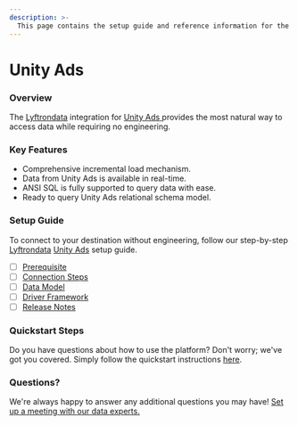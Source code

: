 ```yaml
---
description: >-
  This page contains the setup guide and reference information for the Unity Ads source connector.
---
```


# Unity Ads

### Overview

The [Lyftrondata](https://www.lyftrondata.com/) integration for [Unity Ads](https://www.lyftrondata.com/integration/unity-ads/)[ ](https://www.lyftrondata.com/integration/unity-ads/)provides the most natural way to access data while requiring no engineering.

### Key Features

* Comprehensive incremental load mechanism.
* Data from Unity Ads is available in real-time.&#x20;
* ANSI SQL is fully supported to query data with ease.
* Ready to query Unity Ads relational schema model.

### Setup Guide

To connect to your destination without engineering, follow our step-by-step [Lyftrondata](https://www.lyftrondata.com/)  [Unity Ads](https://www.lyftrondata.com/integration/unity-ads/) setup guide.

* [ ] [Prerequisite](../../marketing-analytics/unity-ads/prerequisite.md)
* [ ] [Connection Steps](../../marketing-analytics/unity-ads/connection-steps.md)
* [ ] [Data Model](../../marketing-analytics/unity-ads/data-model/)
* [ ] [Driver Framework](../../marketing-analytics/unity-ads/driver-framework/)
* [ ] [Release Notes](../../marketing-analytics/unity-ads/release-notes.md)

### Quickstart Steps

Do you have questions about how to use the platform? Don't worry; we've got you covered. Simply follow the quickstart instructions [here](../../../quickstart-steps.md).

### Questions? <a href="#questions" id="questions"></a>

We're always happy to answer any additional questions you may have! [Set up a meeting with our data experts.](https://www.lyftrondata.com/book-a-meeting/)


